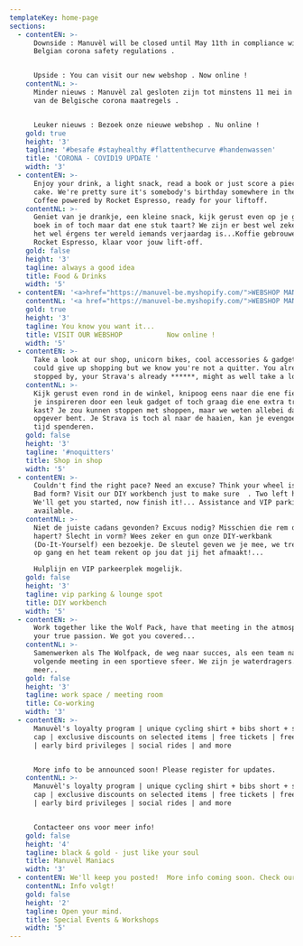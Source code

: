 ```yaml
---
templateKey: home-page
sections:
  - contentEN: >-
      Downside : Manuvèl will be closed until May 11th in compliance with
      Belgian corona safety regulations . 


      Upside : You can visit our new webshop . Now online !
    contentNL: >-
      Minder nieuws : Manuvèl zal gesloten zijn tot minstens 11 mei in navolging
      van de Belgische corona maatregels .


      Leuker nieuws : Bezoek onze nieuwe webshop . Nu online !
    gold: true
    height: '3'
    tagline: '#besafe #stayhealthy #flattenthecurve #handenwassen'
    title: 'CORONA - COVID19 UPDATE '
    width: '3'
  - contentEN: >-
      Enjoy your drink, a light snack, read a book or just score a piece of
      cake. We're pretty sure it's somebody's birthday somewhere in the world.
      Coffee powered by Rocket Espresso, ready for your liftoff.
    contentNL: >-
      Geniet van je drankje, een kleine snack, kijk gerust even op je gemak een
      boek in of toch maar dat ene stuk taart? We zijn er best wel zeker van dat
      het wel érgens ter wereld iemands verjaardag is...Koffie gebrouwen door
      Rocket Espresso, klaar voor jouw lift-off.
    gold: false
    height: '3'
    tagline: always a good idea
    title: Food & Drinks
    width: '5'
  - contentEN: '<a>href="https://manuvel-be.myshopify.com/">WEBSHOP MANUVÈL</a>'
    contentNL: '<a href="https://manuvel-be.myshopify.com/">WEBSHOP MANUVÈL</a>'
    gold: true
    height: '3'
    tagline: You know you want it...
    title: VISIT OUR WEBSHOP           Now online !
    width: '5'
  - contentEN: >-
      Take a look at our shop, unicorn bikes, cool accessories & gadgets. You
      could give up shopping but we know you're not a quitter. You already
      stopped by, your Strava's already ******, might as well take a look!
    contentNL: >-
      Kijk gerust even rond in de winkel, knipoog eens naar die ene fiets, laat
      je inspireren door een leuk gadget of toch graag die ene extra trui in de
      kast? Je zou kunnen stoppen met shoppen, maar we weten allebei dat je geen
      opgever bent. Je Strava is toch al naar de haaien, kan je evengoed hier je
      tijd spenderen.
    gold: false
    height: '3'
    tagline: '#noquitters'
    title: Shop in shop
    width: '5'
  - contentEN: >-
      Couldn't find the right pace? Need an excuse? Think your wheel is jammed?
      Bad form? Visit our DIY workbench just to make sure  . Two left hands?
      We'll get you started, now finish it!... Assistance and VIP parking
      available.
    contentNL: >-
      Niet de juiste cadans gevonden? Excuus nodig? Misschien die rem die
      hapert? Slecht in vorm? Wees zeker en gun onze DIY-werkbank
      (Do-It-Yourself) een bezoekje. De sleutel geven we je mee, we trekken je
      op gang en het team rekent op jou dat jij het afmaakt!...

      Hulplijn en VIP parkeerplek mogelijk.
    gold: false
    height: '3'
    tagline: vip parking & lounge spot
    title: DIY workbench
    width: '5'
  - contentEN: >-
      Work together like the Wolf Pack, have that meeting in the atmosphere of
      your true passion. We got you covered...
    contentNL: >-
      Samenwerken als The Wolfpack, de weg naar succes, als een team naar die
      volgende meeting in een sportieve sfeer. We zijn je waterdragers. Of
      meer..
    gold: false
    height: '3'
    tagline: work space / meeting room
    title: Co-working
    width: '3'
  - contentEN: >-
      Manuvèl's loyalty program | unique cycling shirt + bibs short + socks +
      cap | exclusive discounts on selected items | free tickets | free gadgets
      | early bird privileges | social rides | and more


      More info to be announced soon! Please register for updates.
    contentNL: >-
      Manuvèl's loyalty program | unique cycling shirt + bibs short + socks +
      cap | exclusive discounts on selected items | free tickets | free gadgets
      | early bird privileges | social rides | and more


      Contacteer ons voor meer info! 
    gold: false
    height: '4'
    tagline: black & gold - just like your soul
    title: Manuvèl Maniacs
    width: '3'
  - contentEN: We'll keep you posted!  More info coming soon. Check our Facebook page .
    contentNL: Info volgt!
    gold: false
    height: '2'
    tagline: Open your mind.
    title: Special Events & Workshops
    width: '5'
---
```


